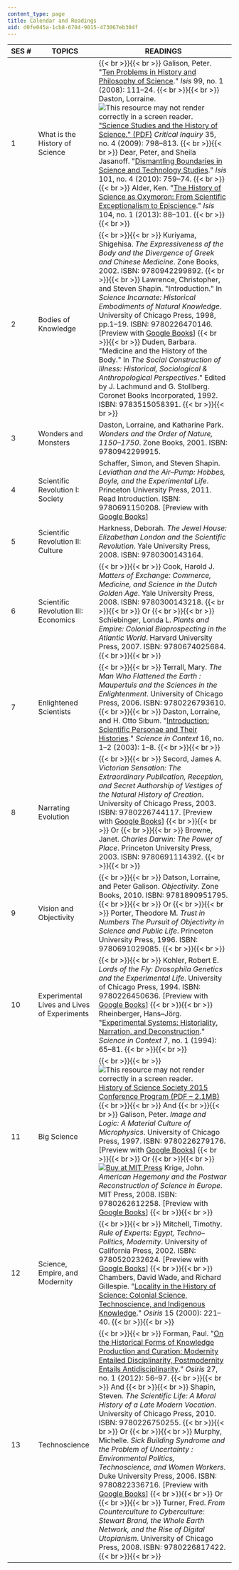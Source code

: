 ```yaml
---
content_type: page
title: Calendar and Readings
uid: d0fe045a-1cb8-6704-9015-473067eb304f
---
```


| SES # | TOPICS | READINGS |
| --- | --- | --- |
| 1 | What is the History of Science |  {{< br >}}{{< br >}} Galison, Peter. "[Ten Problems in History and Philosophy of Science](http://dx.doi.org/10.1086/587536)." _Isis_ 99, no. 1 (2008): 111–24. {{< br >}}{{< br >}} Daston, Lorraine. ![This resource may not render correctly in a screen reader.](/images/inacessible.gif)["Science Studies and the History of Science." (PDF)](http://blog.wbkolleg.unibe.ch/wp-content/uploads/Daston_2009.pdf) _Critical Inquiry_ 35, no. 4 (2009): 798–813. {{< br >}}{{< br >}} Dear, Peter, and Sheila Jasanoff. "[Dismantling Boundaries in Science and Technology Studies](http://dx.doi.org/10.1086/657475)." _Isis_ 101, no. 4 (2010): 759–74. {{< br >}}{{< br >}} Alder, Ken. "[The History of Science as Oxymoron: From Scientific Exceptionalism to Episcience](http://dx.doi.org/10.1086/669889)." _Isis_ 104, no. 1 (2013): 88–101. {{< br >}}{{< br >}}  |
| 2 | Bodies of Knowledge |  {{< br >}}{{< br >}} Kuriyama, Shigehisa. _The Expressiveness of the Body and the Divergence of Greek and Chinese Medicine_. Zone Books, 2002. ISBN: 9780942299892. {{< br >}}{{< br >}} Lawrence, Christopher, and Steven Shapin. "Introduction." In _Science Incarnate: Historical Embodiments of Natural Knowledge_. University of Chicago Press, 1998, pp.1–19. ISBN: 9780226470146. \[Preview with [Google Books](http://books.google.com/books?id=5ob7X5RR5oQC&pg=PA1#v=onepage)\] {{< br >}}{{< br >}} Duden, Barbara. "Medicine and the History of the Body." In _The Social Construction of Illness: Historical, Sociological & Anthropological Perspectives_." Edited by J. Lachmund and G. Stollberg. Coronet Books Incorporated, 1992. ISBN: 9783515058391. {{< br >}}{{< br >}}  |
| 3 | Wonders and Monsters | Daston, Lorraine, and Katharine Park. _Wonders and the Order of Nature, 1150–1750_. Zone Books, 2001. ISBN: 9780942299915. |
| 4 | Scientific Revolution I: Society | Schaffer, Simon, and Steven Shapin. _Leviathan and the Air–Pump: Hobbes, Boyle, and the Experimental Life_. Princeton University Press, 2011. Read Introduction. ISBN: 9780691150208. \[Preview with [Google Books](http://books.google.com/books?id=nK7aQEgV1pUC&printsec=frontcover)\] |
| 5 | Scientific Revolution II: Culture | Harkness, Deborah. _The Jewel House: Elizabethan London and the Scientific Revolution_. Yale University Press, 2008. ISBN: 9780300143164. |
| 6 | Scientific Revolution III: Economics |  {{< br >}}{{< br >}} Cook, Harold J. _Matters of Exchange: Commerce, Medicine, and Science in the Dutch Golden Age_. Yale University Press, 2008. ISBN: 9780300143218. {{< br >}}{{< br >}} Or {{< br >}}{{< br >}} Schiebinger, Londa L. _Plants and Empire: Colonial Bioprospecting in the Atlantic World_. Harvard University Press, 2007. ISBN: 9780674025684. {{< br >}}{{< br >}}  |
| 7 | Enlightened Scientists |  {{< br >}}{{< br >}} Terrall, Mary. _The Man Who Flattened the Earth : Maupertuis and the Sciences in the Enlightenment_. University of Chicago Press, 2006. ISBN: 9780226793610. {{< br >}}{{< br >}} Daston, Lorraine, and H. Otto Sibum. "[Introduction: Scientific Personae and Their Histories](http://dx.doi.org/10.1017/S026988970300067X)." _Science in Context_ 16, no. 1–2 (2003): 1–8. {{< br >}}{{< br >}}  |
| 8 | Narrating Evolution |  {{< br >}}{{< br >}} Secord, James A. _Victorian Sensation: The Extraordinary Publication, Reception, and Secret Authorship of Vestiges of the Natural History of Creation_. University of Chicago Press, 2003. ISBN: 9780226744117. \[Preview with [Google Books](http://books.google.com/books?id=1RlJAgAAQBAJ&printsec=frontcover)\] {{< br >}}{{< br >}} Or {{< br >}}{{< br >}} Browne, Janet. _Charles Darwin: The Power of Place_. Princeton University Press, 2003. ISBN: 9780691114392. {{< br >}}{{< br >}}  |
| 9 | Vision and Objectivity |  {{< br >}}{{< br >}} Datson, Lorraine, and Peter Galison. _Objectivity_. Zone Books, 2010. ISBN: 9781890951795. {{< br >}}{{< br >}} Or {{< br >}}{{< br >}} Porter, Theodore M. _Trust in Numbers The Pursuit of Objectivity in Science and Public Life_. Princeton University Press, 1996. ISBN: 9780691029085. {{< br >}}{{< br >}}  |
| 10 | Experimental Lives and Lives of Experiments |  {{< br >}}{{< br >}} Kohler, Robert E. _Lords of the Fly: Drosophila Genetics and the Experimental Life_. University of Chicago Press, 1994. ISBN: 9780226450636. \[Preview with [Google Books](http://books.google.com/books?id=J57ht8TPP74C&printsec=frontcover)\] {{< br >}}{{< br >}} Rheinberger, Hans–Jörg. "[Experimental Systems: Historiality, Narration, and Deconstruction](http://dx.doi.org/10.1017/S0269889700001599)." _Science in Context_ 7, no. 1 (1994): 65–81. {{< br >}}{{< br >}}  |
| 11 | Big Science |  {{< br >}}{{< br >}} ![This resource may not render correctly in a screen reader.](/images/inacessible.gif)[History of Science Society 2015 Conference Program (PDF – 2.1MB)](http://hssonline.org/wp-content/uploads/2014/07/Online-Program-2015-1page.pdf) {{< br >}}{{< br >}} And {{< br >}}{{< br >}} Galison, Peter. _Image and Logic: A Material Culture of Microphysics_. University of Chicago Press, 1997. ISBN: 9780226279176. \[Preview with [Google Books](http://books.google.com/books?id=6Gcu92U8CwYC&printsec=frontcover)\] {{< br >}}{{< br >}} Or {{< br >}}{{< br >}} [![Buy at MIT Press](/images/mp_logo.gif)](https://mitpress.mit.edu/9780262612258) Krige, John. _American Hegemony and the Postwar Reconstruction of Science in Europe_. MIT Press, 2008. ISBN: 9780262612258. \[Preview with [Google Books](http://books.google.com/books?id=Oekybw092moC&printsec=frontcover)\] {{< br >}}{{< br >}}  |
| 12 | Science, Empire, and Modernity |  {{< br >}}{{< br >}} Mitchell, Timothy. _Rule of Experts: Egypt, Techno–Politics, Modernity_. University of California Press, 2002. ISBN: 9780520232624. \[Preview with [Google Books](http://books.google.com/books?id=B_RyU1Z4AwIC&printsec=frontcover)\] {{< br >}}{{< br >}} Chambers, David Wade, and Richard Gillespie. "[Locality in the History of Science: Colonial Science, Technoscience, and Indigenous Knowledge](http://www.jstor.org/stable/301950)." _Osiris_ 15 (2000): 221–40. {{< br >}}{{< br >}}  |
| 13 | Technoscience |  {{< br >}}{{< br >}} Forman, Paul. "[On the Historical Forms of Knowledge Production and Curation: Modernity Entailed Disciplinarity, Postmodernity Entails Antidisciplinarity](http://www.jstor.org/stable/10.1086/667823)." _Osiris_ 27, no. 1 (2012): 56–97. {{< br >}}{{< br >}} And {{< br >}}{{< br >}} Shapin, Steven. _The Scientific Life: A Moral History of a Late Modern Vocation_. University of Chicago Press, 2010. ISBN: 9780226750255. {{< br >}}{{< br >}} Or {{< br >}}{{< br >}} Murphy, Michelle. _Sick Building Syndrome and the Problem of Uncertainty : Environmental Politics, Technoscience, and Women Workers_. Duke University Press, 2006. ISBN: 9780822336716. \[Preview with [Google Books](http://books.google.com/books?id=GwEcFRhKh-MC&printsec=frontcover)\] {{< br >}}{{< br >}} Or {{< br >}}{{< br >}} Turner, Fred. _From Counterculture to Cyberculture: Stewart Brand, the Whole Earth Network, and the Rise of Digital Utopianism_. University of Chicago Press, 2008. ISBN: 9780226817422. {{< br >}}{{< br >}}